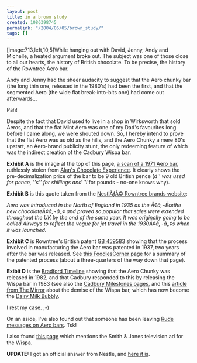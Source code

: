 ```yaml
---
layout: post
title: in a brown study
created: 1086398745
permalink: "/2004/06/05/brown_study/"
tags: []
---
```

[image:713,left,10,5]While hanging out with David, Jenny, Andy and Michelle, a heated argument broke out.  The subject was one of those close to all our hearts, the history of British chocolate.  To be precise, the history of the Rowntree Aero bar.

Andy and Jenny had the sheer audacity to suggest that the Aero chunky bar (the long thin one, released in the 1980's) had been the first, and that the segmented Aero (the wide flat break-into-bits one) had come out afterwards...

Pah!

<!--break-->

Despite the fact that David used to live in a shop in Wirksworth that sold Aeros, and that the flat Mint Aero was one of my Dad's favourites long before I came along, we were shouted down.  So, I hereby intend to prove that the flat Aero was as old as the hills, and the Aero Chunky a mere 80's upstart, an Aero-brand publicity stunt, the only redeeming feature of which was the indirect creation of the Cadbury Wispa bar.

__Exhibit A__ is the image at the top of this page, [a scan of a 1971 Aero bar](http://anjackson.net/node/713), ruthlessly stolen from [Alan's Chocolate Experience](http://website.lineone.net/~wallyed/choc5.html). It clearly shows the pre-decimalization price of the bar to be 9 old British pence (_d'' was used for pence, ''s'' for shillings and ''l_ for pounds - no-one knows why).


__Exhibit B__ is this quote taken from the [NestlÃƒÂ© Rowntree brands website](http://www.aerochocolate.co.uk/about/brands/):

_Aero was introduced in the North of England in 1935 as the Ã¢â‚¬Ëœthe new chocolateÃ¢â‚¬â„¢ and proved so popular that sales were extended throughout the UK by the end of the same year. It was originally going to be called Airways to reflect the vogue for jet travel in the 1930Ã¢â‚¬â„¢s when it was launched._

__Exhibit C__ is Rowntree's British patent [GB 459583](http://l2.espacenet.com/espacenet/viewer?PN=GB459583&CY=gb&LG=en&DB=EPD) showing that the process involved in manufacturing the Aero bar was patented in 1937, two years after the bar was released.  See [this FoodiesCorner page](http://groups.msn.com/FoodiesCorner/foodienews.msnw?action=get_message&mview=1&ID_Message=3195)
for a summary of the patented process (about a three-quarters of the way down that page).

__Exibit D__ is the [Bradford Timeline](http://www.bradfordtimeline.freeserve.co.uk/195099.htm) showing that the Aero Chunky was released in 1982, and that Cadbury responded to this by releasing the Wispa bar in 1983 (see also the [Cadbury Milestones pages](http://www.cadbury.co.uk/EN/CTB2003/about_chocolate/cadbury_milestones/1950_1999/1980/), and this [article from The Mirror](http://www.mirror.co.uk/news/allnews/content_objectid=13965695_method=full_siteid=50143_headline=-MELTDOWN-name_page.html) about the demise of the Wispa bar, which has now become the [Dairy Milk Bubbly](http://www.cadbury.co.uk/EN/CTB2003/about_chocolate/brand_stories/dairy_milk/cdm_range.htm).

I rest my case.  ;-)

On an aside, I've also found out that someone has been leaving [Rude messages on Aero bars](http://www.ananova.com/news/story/sm_907988.html?menu=news.quirkies.businessquirkies). Tsk!

I also found [this page](http://www.xtremeinformation.com/creative_store/quote_classic.asp?action=close&quote=192519) which mentions the Smith & Jones television ad for the Wispa.

__UPDATE:__ I got an official answer from Nestle, and <a href="/2004/07/16/a-brief-history-of-aero">here it is</a>.
